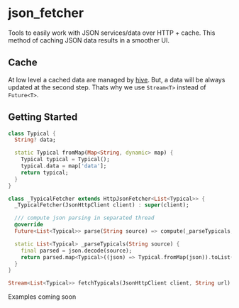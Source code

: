 # json_fetcher

Tools to easily work with JSON services/data over HTTP + cache.
This method of caching JSON data results in a smoother UI.

## Cache

At low level a cached data are managed by [hive]([https://github.com/hivedb/hive](https://github.com/isar/hive/tree/legacy)).
But, a data will be always updated at the second step. Thats why we use ```Stream<T>``` instead of ```Future<T>```.

## Getting Started

```dart
class Typical {
  String? data;

  static Typical fromMap(Map<String, dynamic> map) {
    Typical typical = Typical();
    typical.data = map['data'];
    return typical;
  }
}

class _TypicalFetcher extends HttpJsonFetcher<List<Typical>> {
  _TypicalFetcher(JsonHttpClient client) : super(client);

  /// compute json parsing in separated thread
  @override
  Future<List<Typical>> parse(String source) => compute(_parseTypicals, source);

  static List<Typical> _parseTypicals(String source) {
    final parsed = json.decode(source);
    return parsed.map<Typical>((json) => Typical.fromMap(json)).toList();
  }
}

Stream<List<Typical>> fetchTypicals(JsonHttpClient client, String url) => _TypicalFetcher(client).fetch(url);

```

Examples coming soon
